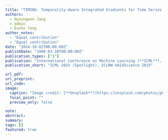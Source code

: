 ```yaml
---
title: "TIMING: Temporality-Aware Integrated Gradients for Time Series Explanation"
authors:
  - Hyeongwon Jang
  - admin
  - Eunho Yang
author_notes:
  - "Equal contribution"
  - "Equal contribution"
date: "2024-10-02T00:00:00Z"
publishDate: "1998-03-20T00:00:00Z"
publication_types: ["1"]
publication: "International Conference on Machine Learning (**ICML**), 2025 (**Spotlight, 313/12107=2.6%**)<br>ICLR Workshop on XAI4Science: From Understanding Model Behavior to Discovering New Scientific Knowledge, 2025"
publication_short: "ICML 2025 (Spotlight), ICLRW-XAI4Science 2025"

url_pdf:
url_preprint:
url_code:
image:
  caption: "Image credit: [**Unsplash**](https://unsplash.com/photos/pLCdAaMFLTE)"
  focal_point: ""
  preview_only: false

note:
abstract:
summary:
tags: []
featured: true
---
```

